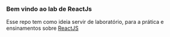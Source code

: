 ### Bem vindo ao lab de ReactJs

Esse repo tem como ideia servir de laboratório, para a prática e ensinamentos sobre [ReactJS](https://reactjs.org/)
